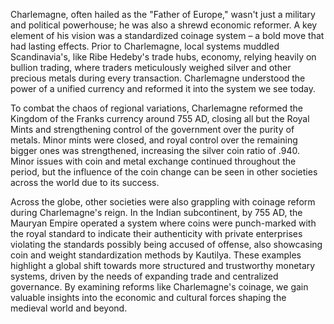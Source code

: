 Charlemagne, often hailed as the "Father of Europe," wasn't just a military and political powerhouse; he was also a shrewd economic reformer.  A key element of his vision was a standardized coinage system – a bold move that had lasting effects.  Prior to Charlemagne, local systems muddled Scandinavia's, like Ribe Hedeby's trade hubs, economy, relying heavily on bullion trading, where traders meticulously weighed silver and other precious metals during every transaction. Charlemagne understood the power of a unified currency and reformed it into the system we see today.

To combat the chaos of regional variations, Charlemagne reformed the Kingdom of the Franks currency around 755 AD, closing all but the Royal Mints and strengthening control of the government over the purity of metals. Minor mints were closed, and royal control over the remaining bigger ones was strengthened, increasing the silver coin ratio of .940. Minor issues with coin and metal exchange continued throughout the period, but the influence of the coin change can be seen in other societies across the world due to its success.

Across the globe, other societies were also grappling with coinage reform during Charlemagne's reign. In the Indian subcontinent, by 755 AD, the Mauryan Empire operated a system where coins were punch-marked with the royal standard to indicate their authenticity with private enterprises violating the standards possibly being accused of offense, also showcasing coin and weight standardization methods by Kautilya. These examples highlight a global shift towards more structured and trustworthy monetary systems, driven by the needs of expanding trade and centralized governance. By examining reforms like Charlemagne's coinage, we gain valuable insights into the economic and cultural forces shaping the medieval world and beyond.